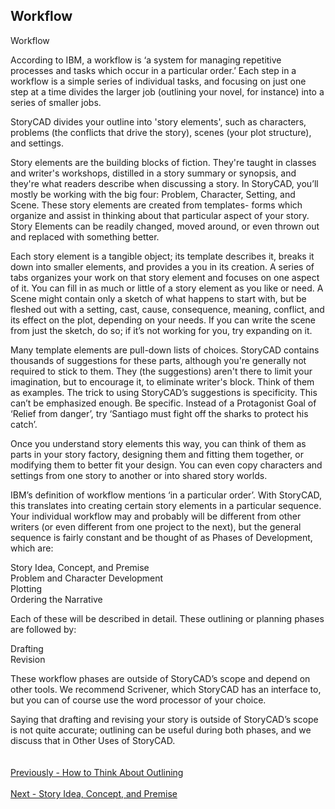 ## Workflow ##
Workflow <br/>


According to IBM, a workflow is ‘a system for managing repetitive processes and tasks which occur in a particular order.’ Each step in a workflow is a simple series of individual tasks, and focusing on just one step at a time divides the larger job (outlining your novel, for instance) into a series of smaller jobs. <br/>

StoryCAD divides your outline into 'story elements', such as characters, problems (the conflicts that drive the story), scenes (your plot structure), and settings.   <br/>

Story elements are the building blocks of fiction. They're taught in classes and writer's workshops, distilled in a story summary or synopsis, and they're what readers describe when discussing a story. In StoryCAD, you’ll mostly be working with the big four: Problem, Character, Setting, and Scene.  These story elements are created from templates- forms which organize and assist in thinking about that particular aspect of your story.  <br/>
Story Elements can be readily changed, moved around, or even thrown out and replaced with something better.  <br/>

Each story element is a tangible object;  its template describes it, breaks it down into smaller elements, and provides a you in its creation. A series of tabs organizes your work on that story element and focuses on one aspect of it. You can fill in as much or little of a story element as you like or need. A Scene might contain only a sketch of what happens to start with, but be fleshed out with a setting, cast, cause, consequence, meaning, conflict, and its effect on the plot, depending on your needs. If you can write the scene from just the sketch, do so; if it’s not working for you, try expanding on it.  <br/>

Many template elements are pull-down lists of choices. StoryCAD contains  thousands of suggestions for these parts, although you're generally not required to stick to them.  They (the suggestions) aren't there to limit your imagination, but to encourage it, to eliminate writer's block. Think of them as examples. The trick to using StoryCAD’s suggestions is specificity. This can’t be emphasized enough. Be specific. Instead of a Protagonist Goal of ‘Relief from danger’, try ‘Santiago must fight off the sharks to protect his catch’.  <br/>

Once you understand story elements this way, you can think of them as parts in your story factory, designing them and fitting them together, or modifying them to better fit your design. You can even copy characters and settings from one story to another or into shared story worlds.  <br/>

IBM’s  definition of workflow mentions ‘in a particular order’. With StoryCAD, this translates into creating certain story elements in a particular sequence. Your individual workflow may and probably will be different from other writers (or even different from one project to the next), but the general sequence is fairly constant and be thought of as Phases of Development, which are: <br/>

Story Idea, Concept, and Premise <br/>
Problem and Character Development   <br/>
Plotting <br/>
Ordering the Narrative <br/>

Each of these will be described in detail. These outlining or planning phases are followed by:  <br/>

Drafting <br/>
Revision <br/>

These workflow phases are outside of StoryCAD’s scope and depend on other tools. We recommend Scrivener, which StoryCAD has an interface to, but you can of course use the word processor of your choice.  <br/>

Saying that drafting and revising your story is outside of StoryCAD’s scope is not quite accurate; outlining can be useful during both phases, and we discuss that in Other Uses of StoryCAD. <br/>
 <br/>
 <br/>
[Previously - How to Think About Outlining](How_to_Think_About_Outlining.md) <br/>
 <br/>
[Next - Story Idea, Concept, and Premise](Story_Idea,_Concept,_and_Premise.md) <br/>
 <br/>
